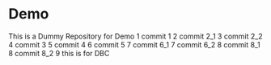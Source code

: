 # Demo
This is a Dummy Repository for Demo
1 commit 1
2 commit 2_1
3 commit 2_2
4 commit 3
5 commit 4
6 commit 5
7 commit 6_1
7 commit 6_2
8 commit 8_1
8 commit 8_2
9 this is for DBC